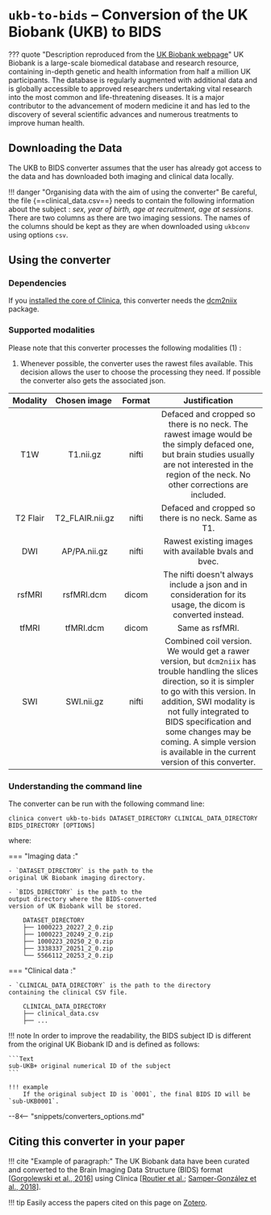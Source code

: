 <!-- markdownlint-disable MD046 -->
# `ukb-to-bids` – Conversion of the UK Biobank (UKB) to BIDS

??? quote "Description reproduced from the [UK Biobank webpage](https://www.ukbiobank.ac.uk/)"
    UK Biobank is a large-scale biomedical database and research resource, containing in-depth genetic and health information from half a million UK participants. The database is regularly augmented with additional data and is globally accessible to approved researchers undertaking vital research into the most common and life-threatening diseases. It is a major contributor to the advancement of modern medicine it and has led to the discovery of several scientific advances and numerous treatments to improve human health.

## Downloading the Data

The UKB to BIDS converter assumes that the user has already got access to the data and has downloaded both imaging and clinical data locally.

!!! danger "Organising data with the aim of using the converter"
    Be careful, the file {==clinical_data.csv==}  needs to contain the following information about the subject :
    *sex, year of birth, age at recruitment, age at sessions*.
    There are two columns as there are two imaging sessions.
    The names of the columns should be kept as they are when downloaded using `ukbconv` using options `csv`.



## Using the converter
### Dependencies

If you [installed the core of Clinica](../Installation.md#install-clinica), this converter needs the [dcm2niix](../Third-party.md#converters) package.

### Supported modalities

<div class="annotate" markdown>
Please note that this converter processes the following modalities (1) :
</div>

1. Whenever possible, the converter uses the rawest files available. This decision allows the user to choose the processing they need. If possible the converter also gets the associated json.

| Modality    | Chosen image | Format |                                                                                                                                                              Justification                                                                                                                                                               |
| :----------:|:---------------:|:-------:|:----------------------------------------------------------------------------------------------------------------------------------------------------------------------------------------------------------------------------------------------------------------------------------------------------------------------------------------:|
| T1W         | T1.nii.gz       | nifti |                                                                  Defaced and cropped so there is no neck. The rawest image would be the simply defaced one, but brain studies usually are not interested in the region of the neck. No other corrections are included.                                                                   |
| T2 Flair    | T2_FLAIR.nii.gz | nifti |                                                                                                                                           Defaced and cropped so there is no neck. Same as T1.                                                                                                                                           |
| DWI         | AP/PA.nii.gz     | nifti |                                                                                                                                          Rawest existing images with available bvals and bvec.                                                                                                                                           |
| rsfMRI      | rsfMRI.dcm | dicom |                                                                                                               The nifti doesn't always include a json and in consideration for its usage, the dicom is converted instead.                                                                                                                |
| tfMRI       | tfMRI.dcm   | dicom |                                                                                                                                                             Same as rsfMRI.                                                                                                                                                              |
| SWI         | SWI.nii.gz      | nifti | Combined coil version. We would get a rawer version, but `dcm2niix` has trouble handling the slices direction, so it is simpler to go with this version. In addition, SWI modality is not fully integrated to BIDS specification and some changes may be coming. A simple version is available in the current version of this converter. |


### Understanding the command line

The converter can be run with the following command line:

```{ .bash .copy }
clinica convert ukb-to-bids DATASET_DIRECTORY CLINICAL_DATA_DIRECTORY BIDS_DIRECTORY [OPTIONS]
```

where:

<div class="grid" markdown>

=== "Imaging data :"

    - `DATASET_DIRECTORY` is the path to the
    original UK Biobank imaging directory.

    - `BIDS_DIRECTORY` is the path to the
    output directory where the BIDS-converted
    version of UK Biobank will be stored.


```title="DATASET_DIRECTORY Organisation"
    DATASET_DIRECTORY
    ├── 1000223_20227_2_0.zip
    ├── 1000223_20249_2_0.zip
    ├── 1000223_20250_2_0.zip
    ├── 3338337_20251_2_0.zip
    └── 5566112_20253_2_0.zip
```

=== "Clinical data :"

    - `CLINICAL_DATA_DIRECTORY` is the path to the directory
    containing the clinical CSV file.

```title="CLINICAL_DATA_DIRECTORY Organisation"
    CLINICAL_DATA_DIRECTORY
    ├── clinical_data.csv
    ├── ...
```

</div>



!!! note
    In order to improve the readability, the BIDS subject ID is different from the original UK Biobank ID and is defined as follows:

    ```Text
    sub-UKB+ original numerical ID of the subject
    ```

    !!! example
        If the original subject ID is `0001`, the final BIDS ID will be `sub-UKB0001`.


--8<-- "snippets/converters_options.md"


## Citing this converter in your paper

!!! cite "Example of paragraph:"
    The UK Biobank data have been curated and converted to the Brain Imaging Data Structure (BIDS) format [[Gorgolewski et al., 2016](https://doi.org/10.1038/sdata.2016.44)] using Clinica [[Routier et al.](https://hal.inria.fr/hal-02308126/); [Samper-González et al., 2018](https://doi.org/10.1016/j.neuroimage.2018.08.042)].

!!! tip
    Easily access the papers cited on this page on [Zotero](https://www.zotero.org/groups/2240070/clinica_aramislab/items/collectionKey/NASGJPVL).
